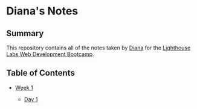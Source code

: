 # Diana's Notes

## Summary

This repository contains all of the notes taken by [Diana](https://github.com/Diana1888) for the [Lighthouse Labs Web Development Bootcamp](https://www.lighthouselabs.ca/).

## Table of Contents

* [Week 1](/Week_1/)

  * [Day 1](/Week_1/Day_1/)
